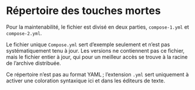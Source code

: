 # Répertoire des touches mortes
Pour la maintenabilité, le fichier est divisé en deux parties, `compose-1.yml` et `compose-2.yml`.

Le fichier unique `Compose.yml` sert d’exemple seulement et n’est pas systématiquement tenu à jour. Les versions ne contiennent pas ce fichier, mais le fichier entier à jour, qui pour un meilleur accès se trouve à la racine de l’archive distribuée.

Ce répertoire n’est pas au format YAML ; l’extension `.yml` sert uniquement à activer une coloration syntaxique ici et dans les éditeurs de texte.
